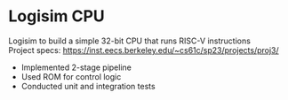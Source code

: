 # Logisim CPU   
Logisim to build a simple 32-bit CPU that runs RISC-V instructions   
Project specs: https://inst.eecs.berkeley.edu/~cs61c/sp23/projects/proj3/

- Implemented 2-stage pipeline
- Used ROM for control logic
- Conducted unit and integration tests
